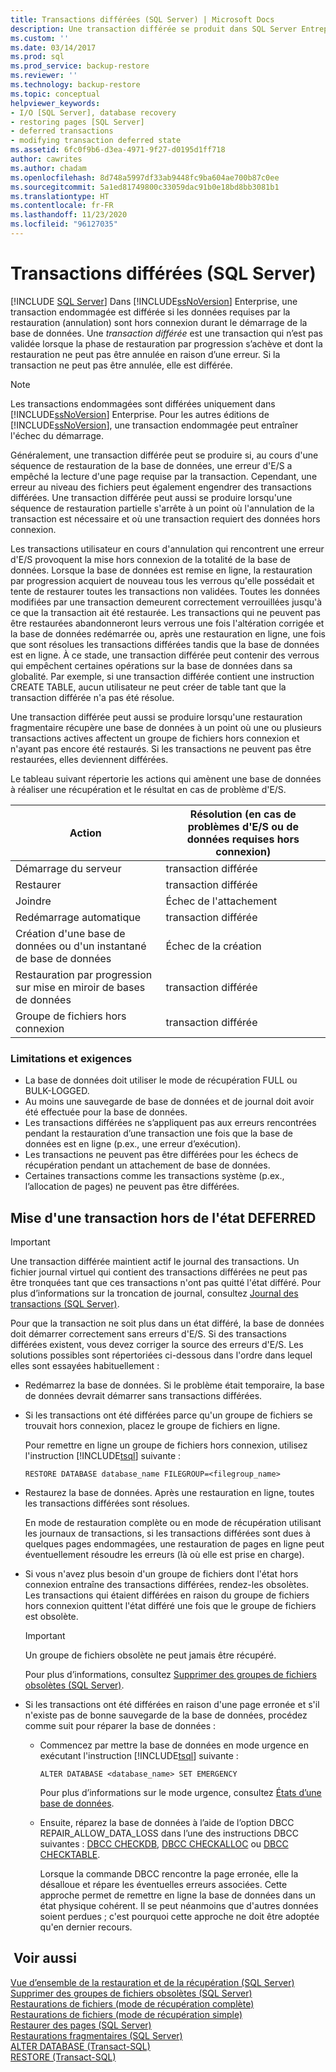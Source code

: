 ```yaml
---
title: Transactions différées (SQL Server) | Microsoft Docs
description: Une transaction différée se produit dans SQL Server Entreprise si les données exigées par la restauration sont hors connexion. Découvrez comment les faire sortir de l’état différé.
ms.custom: ''
ms.date: 03/14/2017
ms.prod: sql
ms.prod_service: backup-restore
ms.reviewer: ''
ms.technology: backup-restore
ms.topic: conceptual
helpviewer_keywords:
- I/O [SQL Server], database recovery
- restoring pages [SQL Server]
- deferred transactions
- modifying transaction deferred state
ms.assetid: 6fc0f9b6-d3ea-4971-9f27-d0195d1ff718
author: cawrites
ms.author: chadam
ms.openlocfilehash: 8d748a5997df33ab9448fc9ba604ae700b87c0ee
ms.sourcegitcommit: 5a1ed81749800c33059dac91b0e18bd8bb3081b1
ms.translationtype: HT
ms.contentlocale: fr-FR
ms.lasthandoff: 11/23/2020
ms.locfileid: "96127035"
---
```

# <a name="deferred-transactions-sql-server"></a>Transactions différées (SQL Server)
 [!INCLUDE [SQL Server](../../includes/applies-to-version/sqlserver.md)]
  Dans [!INCLUDE[ssNoVersion](../../includes/ssnoversion-md.md)] Enterprise, une transaction endommagée est différée si les données requises par la restauration (annulation) sont hors connexion durant le démarrage de la base de données. Une *transaction différée* est une transaction qui n’est pas validée lorsque la phase de restauration par progression s’achève et dont la restauration ne peut pas être annulée en raison d’une erreur. Si la transaction ne peut pas être annulée, elle est différée.  
  
> [!NOTE]  
>  Les transactions endommagées sont différées uniquement dans [!INCLUDE[ssNoVersion](../../includes/ssnoversion-md.md)] Enterprise. Pour les autres éditions de [!INCLUDE[ssNoVersion](../../includes/ssnoversion-md.md)], une transaction endommagée peut entraîner l'échec du démarrage.  
  
 Généralement, une transaction différée peut se produire si, au cours d'une séquence de restauration de la base de données, une erreur d'E/S a empêché la lecture d'une page requise par la transaction. Cependant, une erreur au niveau des fichiers peut également engendrer des transactions différées. Une transaction différée peut aussi se produire lorsqu'une séquence de restauration partielle s'arrête à un point où l'annulation de la transaction est nécessaire et où une transaction requiert des données hors connexion.  
  
 Les transactions utilisateur en cours d'annulation qui rencontrent une erreur d'E/S provoquent la mise hors connexion de la totalité de la base de données. Lorsque la base de données est remise en ligne, la restauration par progression acquiert de nouveau tous les verrous qu'elle possédait et tente de restaurer toutes les transactions non validées. Toutes les données modifiées par une transaction demeurent correctement verrouillées jusqu'à ce que la transaction ait été restaurée. Les transactions qui ne peuvent pas être restaurées abandonneront leurs verrous une fois l'altération corrigée et la base de données redémarrée ou, après une restauration en ligne, une fois que sont résolues les transactions différées tandis que la base de données est en ligne. À ce stade, une transaction différée peut contenir des verrous qui empêchent certaines opérations sur la base de données dans sa globalité. Par exemple, si une transaction différée contient une instruction CREATE TABLE, aucun utilisateur ne peut créer de table tant que la transaction différée n'a pas été résolue.  
  
 Une transaction différée peut aussi se produire lorsqu'une restauration fragmentaire récupère une base de données à un point où une ou plusieurs transactions actives affectent un groupe de fichiers hors connexion et n'ayant pas encore été restaurés. Si les transactions ne peuvent pas être restaurées, elles deviennent différées.  
  
 Le tableau suivant répertorie les actions qui amènent une base de données à réaliser une récupération et le résultat en cas de problème d'E/S.  
  
|Action|Résolution (en cas de problèmes d'E/S ou de données requises hors connexion)|  
|------------|-----------------------------------------------------------------------|  
|Démarrage du serveur|transaction différée|  
|Restaurer|transaction différée|  
|Joindre|Échec de l'attachement|  
|Redémarrage automatique|transaction différée|  
|Création d'une base de données ou d'un instantané de base de données|Échec de la création|  
|Restauration par progression sur mise en miroir de bases de données|transaction différée|  
|Groupe de fichiers hors connexion|transaction différée|  
  
### <a name="requirements-and-limitations"></a>Limitations et exigences

 - La base de données doit utiliser le mode de récupération FULL ou BULK-LOGGED.
 - Au moins une sauvegarde de base de données et de journal doit avoir été effectuée pour la base de données.
 - Les transactions différées ne s’appliquent pas aux erreurs rencontrées pendant la restauration d’une transaction une fois que la base de données est en ligne (p.ex., une erreur d’exécution).
 - Les transactions ne peuvent pas être différées pour les échecs de récupération pendant un attachement de base de données.
 - Certaines transactions comme les transactions système (p.ex., l’allocation de pages) ne peuvent pas être différées.

## <a name="moving-a-transaction-out-of-the-deferred-state"></a>Mise d'une transaction hors de l'état DEFERRED  
  
> [!IMPORTANT]  
>  Une transaction différée maintient actif le journal des transactions. Un fichier journal virtuel qui contient des transactions différées ne peut pas être tronquées tant que ces transactions n'ont pas quitté l'état différé. Pour plus d’informations sur la troncation de journal, consultez [Journal des transactions &#40;SQL Server&#41;](../../relational-databases/logs/the-transaction-log-sql-server.md).  
  
 Pour que la transaction ne soit plus dans un état différé, la base de données doit démarrer correctement sans erreurs d'E/S. Si des transactions différées existent, vous devez corriger la source des erreurs d'E/S. Les solutions possibles sont répertoriées ci-dessous dans l'ordre dans lequel elles sont essayées habituellement :  
  
-   Redémarrez la base de données. Si le problème était temporaire, la base de données devrait démarrer sans transactions différées.  
  
-   Si les transactions ont été différées parce qu'un groupe de fichiers se trouvait hors connexion, placez le groupe de fichiers en ligne.  
  
     Pour remettre en ligne un groupe de fichiers hors connexion, utilisez l'instruction [!INCLUDE[tsql](../../includes/tsql-md.md)] suivante :  
  
    ```  
    RESTORE DATABASE database_name FILEGROUP=<filegroup_name>  
    ```  
  
-   Restaurez la base de données. Après une restauration en ligne, toutes les transactions différées sont résolues.  
  
     En mode de restauration complète ou en mode de récupération utilisant les journaux de transactions, si les transactions différées sont dues à quelques pages endommagées, une restauration de pages en ligne peut éventuellement résoudre les erreurs (là où elle est prise en charge).  
  
-   Si vous n'avez plus besoin d'un groupe de fichiers dont l'état hors connexion entraîne des transactions différées, rendez-les obsolètes. Les transactions qui étaient différées en raison du groupe de fichiers hors connexion quittent l'état différé une fois que le groupe de fichiers est obsolète.  
  
    > [!IMPORTANT]  
    >  Un groupe de fichiers obsolète ne peut jamais être récupéré.  
  
     Pour plus d’informations, consultez [Supprimer des groupes de fichiers obsolètes &#40;SQL Server&#41;](../../relational-databases/backup-restore/remove-defunct-filegroups-sql-server.md).  
  
-   Si les transactions ont été différées en raison d'une page erronée et s'il n'existe pas de bonne sauvegarde de la base de données, procédez comme suit pour réparer la base de données :  
  
    -   Commencez par mettre la base de données en mode urgence en exécutant l'instruction [!INCLUDE[tsql](../../includes/tsql-md.md)] suivante :  
  
        ```  
        ALTER DATABASE <database_name> SET EMERGENCY  
        ```  
  
         Pour plus d’informations sur le mode urgence, consultez [États d’une base de données](../../relational-databases/databases/database-states.md).  
  
    -   Ensuite, réparez la base de données à l’aide de l’option DBCC REPAIR_ALLOW_DATA_LOSS dans l’une des instructions DBCC suivantes : [DBCC CHECKDB](../../t-sql/database-console-commands/dbcc-checkdb-transact-sql.md), [DBCC CHECKALLOC](../../t-sql/database-console-commands/dbcc-checkalloc-transact-sql.md) ou [DBCC CHECKTABLE](../../t-sql/database-console-commands/dbcc-checktable-transact-sql.md).  
  
         Lorsque la commande DBCC rencontre la page erronée, elle la désalloue et répare les éventuelles erreurs associées. Cette approche permet de remettre en ligne la base de données dans un état physique cohérent. Il se peut néanmoins que d'autres données soient perdues ; c'est pourquoi cette approche ne doit être adoptée qu'en dernier recours.  
  
## <a name="see-also"></a> Voir aussi  
 [Vue d’ensemble de la restauration et de la récupération &#40;SQL Server&#41;](../../relational-databases/backup-restore/restore-and-recovery-overview-sql-server.md)   
 [Supprimer des groupes de fichiers obsolètes &#40;SQL Server&#41;](../../relational-databases/backup-restore/remove-defunct-filegroups-sql-server.md)   
 [Restaurations de fichiers &#40;mode de récupération complète&#41;](../../relational-databases/backup-restore/file-restores-full-recovery-model.md)   
 [Restaurations de fichiers &#40;mode de récupération simple&#41;](../../relational-databases/backup-restore/file-restores-simple-recovery-model.md)   
 [Restaurer des pages &#40;SQL Server&#41;](../../relational-databases/backup-restore/restore-pages-sql-server.md)   
 [Restaurations fragmentaires &#40;SQL Server&#41;](../../relational-databases/backup-restore/piecemeal-restores-sql-server.md)   
 [ALTER DATABASE &#40;Transact-SQL&#41;](../../t-sql/statements/alter-database-transact-sql.md)   
 [RESTORE &#40;Transact-SQL&#41;](../../t-sql/statements/restore-statements-transact-sql.md)  
  
  
